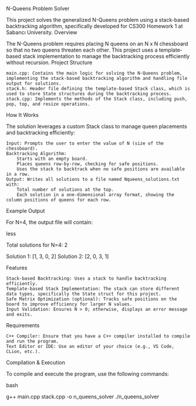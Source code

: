N-Queens Problem Solver

This project solves the generalized N-Queens problem using a stack-based backtracking algorithm, specifically developed for CS300 Homework 1 at Sabancı University.
Overview

The N-Queens problem requires placing N queens on an N x N chessboard so that no two queens threaten each other. This project uses a template-based stack implementation to manage the backtracking process efficiently without recursion.
Project Structure

    main.cpp: Contains the main logic for solving the N-Queens problem, implementing the stack-based backtracking algorithm and handling file output for solutions.
    stack.h: Header file defining the template-based Stack class, which is used to store State structures during the backtracking process.
    stack.cpp: Implements the methods of the Stack class, including push, pop, top, and resize operations.

How It Works

The solution leverages a custom Stack class to manage queen placements and backtracking efficiently:

    Input: Prompts the user to enter the value of N (size of the chessboard).
    Backtracking Algorithm:
        Starts with an empty board.
        Places queens row-by-row, checking for safe positions.
        Uses the stack to backtrack when no safe positions are available in a row.
    Output: Writes all solutions to a file named Nqueens_solutions.txt with:
        Total number of solutions at the top.
        Each solution in a one-dimensional array format, showing the column positions of queens for each row.

Example Output

For N=4, the output file will contain:

less

Total solutions for N=4: 2

Solution 1: [1, 3, 0, 2]
Solution 2: [2, 0, 3, 1]

Features

    Stack-based Backtracking: Uses a stack to handle backtracking efficiently.
    Template-based Stack Implementation: The stack can store different data types, specifically the State struct for this project.
    Safe Matrix Optimization (optional): Tracks safe positions on the board to improve efficiency for larger N values.
    Input Validation: Ensures N > 0; otherwise, displays an error message and exits.

Requirements

    C++ Compiler: Ensure that you have a C++ compiler installed to compile and run the program.
    Text Editor or IDE: Use an editor of your choice (e.g., VS Code, CLion, etc.).

Compilation & Execution

To compile and execute the program, use the following commands:

bash

g++ main.cpp stack.cpp -o n_queens_solver
./n_queens_solver
